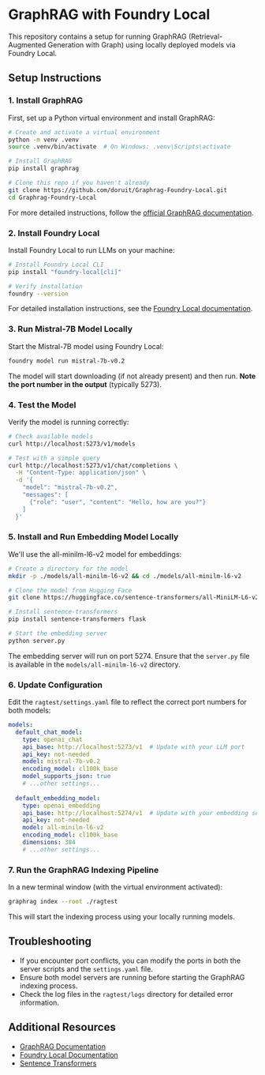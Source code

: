 # GraphRAG with Foundry Local

This repository contains a setup for running GraphRAG (Retrieval-Augmented Generation with Graph) using locally deployed models via Foundry Local.

## Setup Instructions

### 1. Install GraphRAG

First, set up a Python virtual environment and install GraphRAG:

```bash
# Create and activate a virtual environment
python -m venv .venv
source .venv/bin/activate  # On Windows: .venv\Scripts\activate

# Install GraphRAG
pip install graphrag

# Clone this repo if you haven't already
git clone https://github.com/doruit/Graphrag-Foundry-Local.git
cd Graphrag-Foundry-Local
```

For more detailed instructions, follow the [official GraphRAG documentation](https://microsoft.github.io/graphrag/get_started/).

### 2. Install Foundry Local

Install Foundry Local to run LLMs on your machine:

```bash
# Install Foundry Local CLI
pip install "foundry-local[cli]"

# Verify installation
foundry --version
```

For detailed installation instructions, see the [Foundry Local documentation](https://learn.microsoft.com/en-us/azure/ai-foundry/foundry-local/get-started).

### 3. Run Mistral-7B Model Locally

Start the Mistral-7B model using Foundry Local:

```bash
foundry model run mistral-7b-v0.2
```

The model will start downloading (if not already present) and then run. **Note the port number in the output** (typically 5273).

### 4. Test the Model

Verify the model is running correctly:

```bash
# Check available models
curl http://localhost:5273/v1/models

# Test with a simple query
curl http://localhost:5273/v1/chat/completions \
  -H "Content-Type: application/json" \
  -d '{
    "model": "mistral-7b-v0.2",
    "messages": [
      {"role": "user", "content": "Hello, how are you?"}
    ]
  }'
```

### 5. Install and Run Embedding Model Locally

We'll use the all-minilm-l6-v2 model for embeddings:

```bash
# Create a directory for the model
mkdir -p ./models/all-minilm-l6-v2 && cd ./models/all-minilm-l6-v2

# Clone the model from Hugging Face
git clone https://huggingface.co/sentence-transformers/all-MiniLM-L6-v2 .

# Install sentence-transformers
pip install sentence-transformers flask

# Start the embedding server
python server.py
```

The embedding server will run on port 5274. Ensure that the `server.py` file is available in the `models/all-minilm-l6-v2` directory.

### 6. Update Configuration

Edit the `ragtest/settings.yaml` file to reflect the correct port numbers for both models:

```yaml
models:
  default_chat_model:
    type: openai_chat
    api_base: http://localhost:5273/v1  # Update with your LLM port
    api_key: not-needed
    model: mistral-7b-v0.2
    encoding_model: cl100k_base
    model_supports_json: true
    # ...other settings...
  
  default_embedding_model:
    type: openai_embedding
    api_base: http://localhost:5274/v1  # Update with your embedding server port
    api_key: not-needed
    model: all-minilm-l6-v2
    encoding_model: cl100k_base
    dimensions: 384
    # ...other settings...
```

### 7. Run the GraphRAG Indexing Pipeline

In a new terminal window (with the virtual environment activated):

```bash
graphrag index --root ./ragtest
```

This will start the indexing process using your locally running models.

## Troubleshooting

- If you encounter port conflicts, you can modify the ports in both the server scripts and the `settings.yaml` file.
- Ensure both model servers are running before starting the GraphRAG indexing process.
- Check the log files in the `ragtest/logs` directory for detailed error information.

## Additional Resources

- [GraphRAG Documentation](https://microsoft.github.io/graphrag/)
- [Foundry Local Documentation](https://learn.microsoft.com/en-us/azure/ai-foundry/foundry-local/)
- [Sentence Transformers](https://www.sbert.net/)